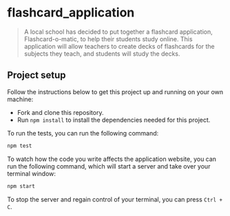 # flashcard_application

> A local school has decided to put together a flashcard application, Flashcard-o-matic, to help their students study online. This application will allow teachers to create decks of flashcards for the subjects they teach, and students will study the decks.


## Project setup

Follow the instructions below to get this project up and running on your own machine:

- Fork and clone this repository.
- Run `npm install` to install the dependencies needed for this project.

To run the tests, you can run the following command:

```bash
npm test
```

To watch how the code you write affects the application website, you can run the following command, which will start a server and take over your terminal window:

```bash
npm start
```

To stop the server and regain control of your terminal, you can press `Ctrl + C`.
